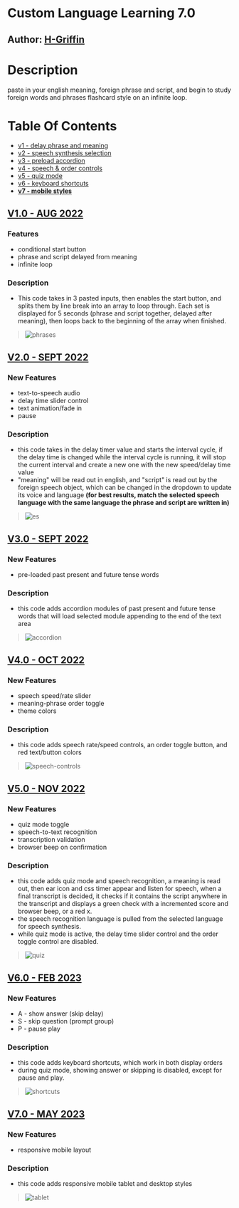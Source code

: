 # Custom Language Learning 7.0
## Author: [H-Griffin](https://github.com/h-griffin)

# Description
paste in your english meaning, foreign phrase and script, and begin to study foreign words and phrases flashcard style on an infinite loop.

# Table Of Contents
- [v1 - delay phrase and meaning](#v10---aug-2022)
- [v2 - speech synthesis selection](#v20---sept-2022)
- [v3 - preload accordion](#v30---sept-2022)
- [v4 - speech & order controls](#v40---oct-2022)
- [v5 - quiz mode](#v50---nov-2022)
- [v6 - keyboard shortcuts](#v60---feb-2023)
- **[v7 - mobile styles](#v70---may-2023)**

## [V1.0 - AUG 2022](https://github.com/h-griffin/custom-language-learning/tree/v1)
### Features
- conditional start button
- phrase and script delayed from meaning
- infinite loop
### Description
- This code takes in 3 pasted inputs, then enables the start button, and splits them by line break into an array to loop through. Each set is displayed for 5 seconds (phrase and script together, delayed after meaning), then loops back to the beginning of the array when finished.
> ![phrases](./assets/v1/phrases.png)

## [V2.0 - SEPT 2022](https://github.com/h-griffin/custom-language-learning/tree/v2)
### New Features 
- text-to-speech audio
- delay time slider control
- text animation/fade in
- pause
### Description
- this code takes in the delay timer value and starts the interval cycle, if the delay time is changed while the interval cycle is running, it will stop the current interval and create a new one with the new speed/delay time value
- "meaning" will be read out in english, and "script" is read out by the foreign speech object, which can be changed in the dropdown to update its voice and language **(for best results, match the selected speech language with the same language the phrase and script are written in)**
> ![es](./assets/v2/es.png)

## [V3.0 - SEPT 2022](https://github.com/h-griffin/custom-language-learning/tree/v3)
### New Features 
- pre-loaded past present and future tense words
### Description
- this code adds accordion modules of past present and future tense words that will load selected module appending to the end of the text area 
> ![accordion](./assets/v3/accordion.png)

## [V4.0 - OCT 2022](https://github.com/h-griffin/custom-language-learning/tree/v4)
### New Features 
- speech speed/rate slider
- meaning-phrase order toggle
- theme colors
### Description
- this code adds speech rate/speed controls, an order toggle button, and red text/button colors
> ![speech-controls](./assets/v4/speech-controls.png)

## [V5.0 - NOV 2022](https://github.com/h-griffin/custom-language-learning/tree/v5)
### New Features 
- quiz mode toggle
- speech-to-text recognition  
- transcription validation
- browser beep on confirmation
### Description
- this code adds quiz mode and speech recognition, a meaning is read out, then ear icon and css timer appear and listen for speech, when a final transcript is decided, it checks if it contains the script anywhere in the transcript and displays a green check with a incremented score and browser beep, or a red x. 
- the speech recognition language is pulled from the selected language for speech synthesis.
- while quiz mode is active, the delay time slider control and the order toggle control are disabled.
> ![quiz](./assets/v5/quiz.png)

## [V6.0 - FEB 2023](https://github.com/h-griffin/custom-language-learning/tree/v6)
### New Features 
- A - show answer (skip delay)
- S - skip question (prompt group)
- P - pause play
### Description
- this code adds keyboard shortcuts, which work in both display orders 
- during quiz mode, showing answer or skipping is disabled, except for pause and play.
> ![shortcuts](./assets/v6/shortcuts.png)

## [V7.0 - MAY 2023](https://github.com/h-griffin/custom-language-learning/tree/v7)
### New Features 
- responsive mobile layout
### Description
- this code adds responsive mobile tablet and desktop styles 
> ![tablet](./assets/v7/tablet.png)